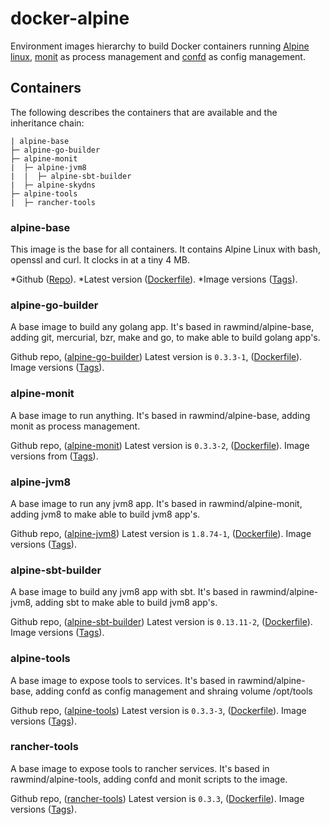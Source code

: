 docker-alpine
=============

Environment images hierarchy to build Docker containers running [Alpine linux][alpinelinux], [monit][monit] as process management and [confd][confd] as config management.

## Containers

The following describes the containers that are available and the inheritance chain:

```
| alpine-base
├─ alpine-go-builder
├─ alpine-monit
|  ├─ alpine-jvm8
|  |  ├─ alpine-sbt-builder
|  ├─ alpine-skydns
├─ alpine-tools
|  ├─ rancher-tools
```

### alpine-base

This image is the base for all containers. It contains Alpine Linux with bash, openssl and curl. It clocks in at a tiny 4 MB.

*Github ([Repo](https://github.com/rawmind0/alpine-base)).
*Latest version ([Dockerfile](https://github.com/rawmind0/alpine-base/blob/master/Dockerfile)).
*Image versions ([Tags](https://hub.docker.com/r/rawmind/alpine-base/tags/)).

### alpine-go-builder

A base image to build any golang app. It's based in rawmind/alpine-base, adding git, mercurial, bzr, make and go, to make able to build golang app's.

Github repo, ([alpine-go-builder](https://github.com/rawmind0/alpine-go-builder))
Latest version is `0.3.3-1`, ([Dockerfile](https://github.com/rawmind0/alpine-go-builder/blob/master/Dockerfile)).
Image versions ([Tags](https://hub.docker.com/r/rawmind/alpine-go-builder/tags/)).

### alpine-monit

A base image to run anything. It's based in rawmind/alpine-base, adding monit as process management.

Github repo, ([alpine-monit](https://github.com/rawmind0/alpine-monit))
Latest version is `0.3.3-2`, ([Dockerfile](https://github.com/rawmind0/alpine-monit/blob/master/Dockerfile)).
Image versions from ([Tags](https://hub.docker.com/r/rawmind/alpine-monit/tags/)).

### alpine-jvm8

A base image to run any jvm8 app. It's based in rawmind/alpine-monit, adding jvm8 to make able to build jvm8 app's.

Github repo, ([alpine-jvm8](https://github.com/rawmind0/alpine-jvm8))
Latest version is `1.8.74-1`, ([Dockerfile](https://github.com/rawmind0/alpine-jvm8/blob/master/Dockerfile)).
Image versions ([Tags](https://hub.docker.com/r/rawmind/alpine-jvm8/tags/)).

### alpine-sbt-builder

A base image to build any jvm8 app with sbt. It's based in rawmind/alpine-jvm8, adding sbt to make able to build jvm8 app's.

Github repo, ([alpine-sbt-builder](https://github.com/rawmind0/alpine-sbt-builder))
Latest version is `0.13.11-2`, ([Dockerfile](https://github.com/rawmind0/alpine-sbt-builder/blob/master/Dockerfile)).
Image versions ([Tags](https://hub.docker.com/r/rawmind/alpine-sbt-builder/tags/)).

### alpine-tools

A base image to expose tools to services. It's based in rawmind/alpine-base, adding confd as config management and shraing volume /opt/tools

Github repo, ([alpine-tools](https://github.com/rawmind0/alpine-tools))
Latest version is `0.3.3-3`, ([Dockerfile](https://github.com/rawmind0/alpine-tools/blob/master/Dockerfile)).
Image versions ([Tags](https://hub.docker.com/r/rawmind/alpine-tools/tags/)).

### rancher-tools

A base image to expose tools to rancher services. It's based in rawmind/alpine-tools, adding confd and monit scripts to the image.

Github repo, ([rancher-tools](https://github.com/rawmind0/rancher-tools))
Latest version is `0.3.3`, ([Dockerfile](https://github.com/rawmind0/rancher-tools/blob/master/Dockerfile)).
Image versions ([Tags](https://hub.docker.com/r/rawmind/rancher-tools/tags/)).


[alpinelinux]: https://www.alpinelinux.org/
[monit]: https://mmonit.com/monit/
[confd]: https://github.com/kelseyhightower/confd
